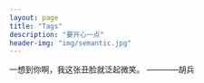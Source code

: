 ```yaml
---
layout: page
title: "Tags"
description: "要开心一点"  
header-img: "img/semantic.jpg"  
---
```


一想到你啊，我这张丑脸就泛起微笑。	————胡兵
